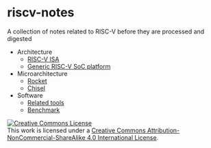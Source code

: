 # riscv-notes
A collection of notes related to RISC-V before they are processed and digested

- Architecture
  + [RISC-V ISA                        ](architecture/instruction.md   )
  + [Generic RISC-V SoC platform       ](architecture/platform.md      )
- Microarchitecture
  + [Rocket                            ](microarchitecture/rocket.md   )
  + [Chisel                            ](microarchitecture/chisel.md   )
- Software
  + [Related tools                     ](software/tool.md              )
  + [Benchmark                         ](software/benchmark.md         )









<a rel="license" href="http://creativecommons.org/licenses/by-nc-sa/4.0/"><img alt="Creative Commons License" style="border-width:0" src="https://i.creativecommons.org/l/by-nc-sa/4.0/88x31.png" /></a><br />This work is licensed under a <a rel="license" href="http://creativecommons.org/licenses/by-nc-sa/4.0/">Creative Commons Attribution-NonCommercial-ShareAlike 4.0 International License</a>.
